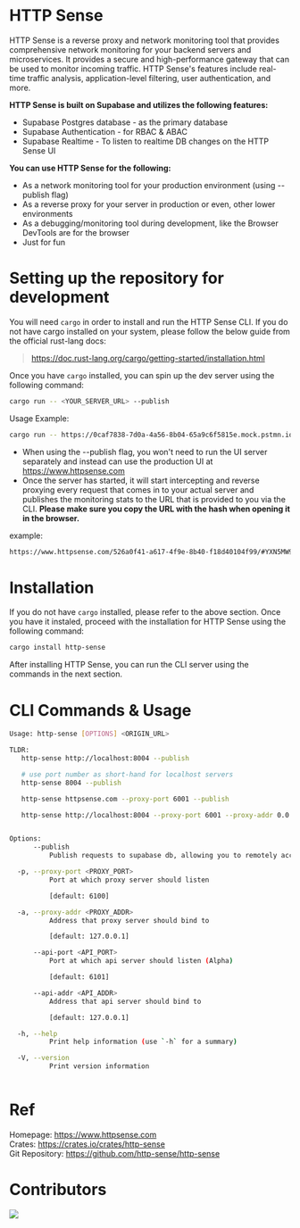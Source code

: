 # HTTP Sense

HTTP Sense is a reverse proxy and network monitoring tool that provides comprehensive network monitoring for your backend servers and microservices. It provides a secure and high-performance gateway that can be used to monitor incoming traffic. HTTP Sense's features include real-time traffic analysis, application-level filtering, user authentication, and more.

**HTTP Sense is built on Supabase and utilizes the following features:**
- Supabase Postgres database - as the primary database
- Supabase Authentication - for RBAC & ABAC
- Supabase Realtime - To listen to realtime DB changes on the HTTP Sense UI

**You can use HTTP Sense for the following:**
- As a network monitoring tool for your production environment (using --publish flag)
- As a reverse proxy for your server in production or even, other lower environments
- As a debugging/monitoring tool during development, like the Browser DevTools are for the browser
- Just for fun

# Setting up the repository for development
You will need `cargo` in order to install and run the HTTP Sense CLI. If you do not have cargo installed on your system, please follow the below guide from the official rust-lang docs:

> https://doc.rust-lang.org/cargo/getting-started/installation.html

Once you have `cargo` installed, you can spin up the dev server using the following command:
```bash
cargo run -- <YOUR_SERVER_URL> --publish 
```
Usage Example:
```bash
cargo run -- https://0caf7838-7d0a-4a56-8b04-65a9c6f5815e.mock.pstmn.io --publish
```

- When using the --publish flag, you won't need to run the UI server separately and instead can use the production UI at https://www.httpsense.com
- Once the server has started, it will start intercepting and reverse proxying every request that comes in to your actual server and publishes the monitoring stats to the URL that is provided to you via the CLI. **Please make sure you copy the URL with the hash when opening it in the browser.**

example: 
```bash
https://www.httpsense.com/526a0f41-a617-4f9e-8b40-f18d40104f99/#YXN5MW9wdE1VcXVWS0E1MHY3TDdDa0hJT0RyOVZqQGV4YW1wbGUuY29tOjp1Ym56Y0FOeEliM0toajdRazU5bW4xWFgwNVBkNnE=
```

# Installation

If you do not have `cargo` installed, please refer to the above section. Once you have it instaled, proceed with the installation for HTTP Sense using the following command:

```bash
cargo install http-sense
```
After installing HTTP Sense, you can run the CLI server using the commands in the next section. 

# CLI Commands & Usage
```bash
Usage: http-sense [OPTIONS] <ORIGIN_URL>

TLDR:
   http-sense http://localhost:8004 --publish

   # use port number as short-hand for localhost servers
   http-sense 8004 --publish            

   http-sense httpsense.com --proxy-port 6001 --publish

   http-sense http://localhost:8004 --proxy-port 6001 --proxy-addr 0.0.0.0


Options:
      --publish
          Publish requests to supabase db, allowing you to remotely access request details

  -p, --proxy-port <PROXY_PORT>
          Port at which proxy server should listen

          [default: 6100]

  -a, --proxy-addr <PROXY_ADDR>
          Address that proxy server should bind to

          [default: 127.0.0.1]

      --api-port <API_PORT>
          Port at which api server should listen (Alpha)

          [default: 6101]

      --api-addr <API_ADDR>
          Address that api server should bind to

          [default: 127.0.0.1]

  -h, --help
          Print help information (use `-h` for a summary)

  -V, --version
          Print version information



```

# Ref
Homepage: https://www.httpsense.com  
Crates: https://crates.io/crates/http-sense  
Git Repository: https://github.com/http-sense/http-sense  

# Contributors
<a href="https://github.com/http-sense/http-sense/graphs/contributors">
  <img src="https://contrib.rocks/image?repo=http-sense/http-sense" />
</a>


